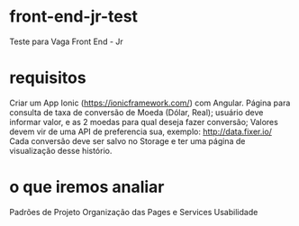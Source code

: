 # front-end-jr-test
Teste para Vaga Front End - Jr

# requisitos
Criar um App Ionic (https://ionicframework.com/) com Angular.
Página para consulta de taxa de conversão de Moeda (Dólar, Real); usuário deve informar valor, e as 2 moedas para qual deseja fazer conversão;
Valores devem vir de uma API de preferencia sua, exemplo: http://data.fixer.io/
Cada conversão deve ser salvo no Storage e ter uma página de visualização desse histório.

# o que iremos analiar
Padrões de Projeto
Organização das Pages e Services
Usabilidade

